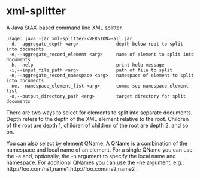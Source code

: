 # xml-splitter
A Java StAX-based command line XML splitter.

    usage: java -jar xml-splitter-<VERSION>-all.jar  
     -d,--aggregate_depth <arg>              depth below root to split into documents  
     -e,--aggregate_record_element <arg>     name of element to split into documents  
     -h,--help                               print help message  
     -i,--input_file_path <arg>              path of file to split  
     -n,--aggregate_record_namespace <arg>   namespace of element to split into documents  
     -ne,--namespace_element_list <arg>      comma-sep namespace element list  
     -o,--output_directory_path <arg>        target directory for split documents  

There are two ways to select for elements to split into separate documents. Depth refers to the depth of the XML element relative to the root. Children of the root are depth 1, children of children of the root are depth 2, and so on.

You can also select by element QName. A QName is a combination of the namespace and local name of an element. For a single QName you can use the -e and, optionally, the -n argument to specify the local name and namespace. For additional QNames you can use the -ne argument, e.g.: http://<i></i>foo.com/ns1,name1,http://<i></i>foo.com/ns2,name2 .

